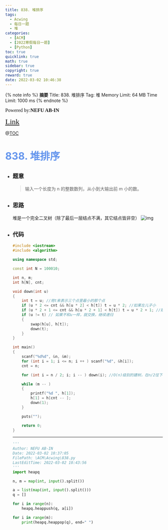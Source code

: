 ```yaml
---
title: 838. 堆排序
tags:
  - Acwing
  - 每日一题
  - 堆
categories:
  - [ACM]
  - [2022寒假每日一题]
  - [Python]
toc: true
quicklink: true
math: true
sidebar: true
copyright: true
reward: true
date: 2022-03-02 10:46:38
---
```



{% note info %}
**摘要**
Title: 838. 堆排序
Tag: 堆
Memory Limit: 64 MB
Time Limit: 1000 ms
{% endnote %}
<!-- more -->

<font size=3 face=楷体>Powered by:**NEFU AB-IN**</font>

<font color=#FFA500 size=5 face=楷体>[Link](https://www.acwing.com/problem/content/840/)</font>

@[TOC](文章目录)

# <font color=#6495ED size=6>838. 堆排序</font>

* ## <font size=4 face=粗体>题意</font>

  >输入一个长度为 n 的整数数列，从小到大输出前 m 小的数。

* ## <font size=4 face=粗体>思路</font>

  堆是一个完全二叉树（除了最后一层结点不满，其它结点皆非空）
  ![img](https://oss.ab-in.cn/Pictures/838.png)

* ## <font size=4 face=粗体>代码</font>

  ```cpp
  #include <iostream>
  #include <algorithm>

  using namespace std;

  const int N = 100010;

  int n, m;
  int h[N], cnt;

  void down(int u)
  {
      int t = u; //用t来表示三个点里最小的那个点
      if (u * 2 <= cnt && h[u * 2] < h[t]) t = u * 2; //如果左儿子小
      if (u * 2 + 1 <= cnt && h[u * 2 + 1] < h[t]) t = u * 2 + 1; //如果右儿子小
      if (u != t) // 如果不和u一样，就交换，继续递归
      {
          swap(h[u], h[t]);
          down(t);
      }
  }

  int main()
  {
      scanf("%d%d", &n, &m);
      for (int i = 1; i <= n; i ++ ) scanf("%d", &h[i]);
      cnt = n;

      for (int i = n / 2; i; i -- ) down(i); //O(n)级别的建树，在n/2往下沉即可

      while (m -- )
      {
          printf("%d ", h[1]);
          h[1] = h[cnt -- ];
          down(1);
      }

      puts("");

      return 0;
  }

  ```
  ****

  ```python
  '''
  Author: NEFU AB-IN
  Date: 2022-03-02 10:37:05
  FilePath: \ACM\Acwing\838.py
  LastEditTime: 2022-03-02 10:43:56
  '''
  import heapq

  n, m = map(int, input().split())

  a = list(map(int, input().split()))
  q = []

  for i in range(n):
      heapq.heappush(q, a[i])

  for i in range(m):
      print(heapq.heappop(q), end=" ")

  ```